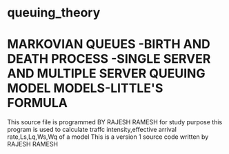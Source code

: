 # queuing_theory
# MARKOVIAN QUEUES -BIRTH AND DEATH PROCESS -SINGLE SERVER AND MULTIPLE SERVER QUEUING MODEL MODELS-LITTLE'S FORMULA
This source file is programmed BY RAJESH RAMESH for study purpose this program is used to calculate traffc intensity,effective arrival rate,Ls,Lq,Ws,Wq of a model
This is a version 1 source code written by RAJESH RAMESH

